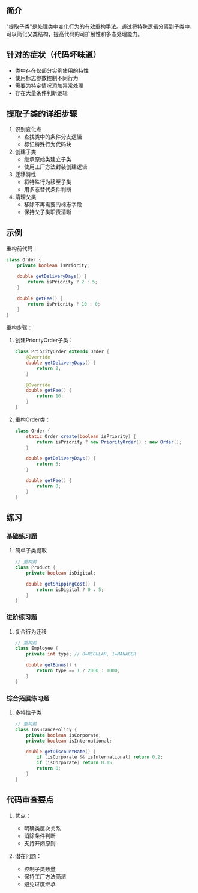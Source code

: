 ## 简介
"提取子类"是处理类中变化行为的有效重构手法。通过将特殊逻辑分离到子类中，可以简化父类结构，提高代码的可扩展性和多态处理能力。

## 针对的症状（代码坏味道）
- 类中存在仅部分实例使用的特性
- 使用标志参数控制不同行为
- 需要为特定情况添加异常处理
- 存在大量条件判断逻辑

## 提取子类的详细步骤
1. 识别变化点
   - 查找类中的条件分支逻辑
   - 标记特殊行为代码块
2. 创建子类
   - 继承原始类建立子类
   - 使用工厂方法封装创建逻辑
3. 迁移特性
   - 将特殊行为移至子类
   - 用多态替代条件判断
4. 清理父类
   - 移除不再需要的标志字段
   - 保持父子类职责清晰

## 示例
重构前代码：

```java
class Order {
    private boolean isPriority;

    double getDeliveryDays() {
        return isPriority ? 2 : 5;
    }

    double getFee() {
        return isPriority ? 10 : 0;
    }
}
```

重构步骤：
1. 创建PriorityOrder子类：

    ```java
    class PriorityOrder extends Order {
        @Override
        double getDeliveryDays() {
            return 2;
        }
    
        @Override
        double getFee() {
            return 10;
        }
    }
    ```

2. 重构Order类：

    ```java
    class Order {
        static Order create(boolean isPriority) {
            return isPriority ? new PriorityOrder() : new Order();
        }
    
        double getDeliveryDays() {
            return 5;
        }
    
        double getFee() {
            return 0;
        }
    }
    ```

## 练习
### 基础练习题
1. 简单子类提取

    ```java
    // 重构前
    class Product {
        private boolean isDigital;
    
        double getShippingCost() {
            return isDigital ? 0 : 5;
        }
    }
    ```

### 进阶练习题
1. 复合行为迁移

    ```java
    // 重构前
    class Employee {
        private int type; // 0=REGULAR, 1=MANAGER
    
        double getBonus() {
            return type == 1 ? 2000 : 1000;
        }
    }
    ```

### 综合拓展练习题
1. 多特性子类

    ```java
    // 重构前
    class InsurancePolicy {
        private boolean isCorporate;
        private boolean isInternational;
    
        double getDiscountRate() {
            if (isCorporate && isInternational) return 0.2;
            if (isCorporate) return 0.15;
            return 0;
        }
    }
    ```

## 代码审查要点
1. 优点：
   - 明确类层次关系
   - 消除条件判断
   - 支持开闭原则

2. 潜在问题：
   - 控制子类数量
   - 保持工厂方法简洁
   - 避免过度继承
